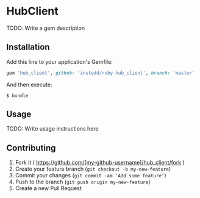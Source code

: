 # HubClient

TODO: Write a gem description

## Installation

Add this line to your application's Gemfile:

```ruby
gem 'hub_client', github: 'instedd/ruby-hub_client', branch: 'master'
```

And then execute:

    $ bundle

## Usage

TODO: Write usage instructions here

## Contributing

1. Fork it ( https://github.com/[my-github-username]/hub_client/fork )
2. Create your feature branch (`git checkout -b my-new-feature`)
3. Commit your changes (`git commit -am 'Add some feature'`)
4. Push to the branch (`git push origin my-new-feature`)
5. Create a new Pull Request
